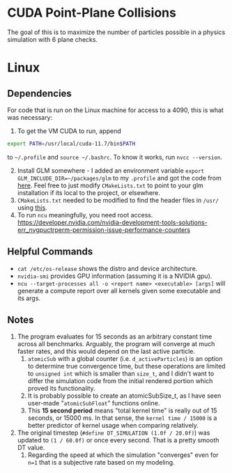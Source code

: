 # CUDA Point-Plane Collisions
The goal of this is to maximize the number of particles possible in a physics simulation with 6 plane checks.

# Linux
## Dependencies
For code that is run on the Linux machine for access to a 4090, this is what was necessary:

1. To get the VM CUDA to run, append
```sh
export PATH=/usr/local/cuda-11.7/bin$PATH
```
to `~/.profile` and `source ~/.bashrc`. To know it works, run `nvcc --version`.

2. Install GLM somewhere - I added an environment variable `export GLM_INCLUDE_DIR=~/packages/glm` to my `.profile` and got the code from [here](https://github.com/g-truc/glm/tree/master). Feel free to just modify `CMakeLists.txt` to point to your glm installation if its local to the project, or elsewhere.
3. `CMakeLists.txt` needed to be modified to find the header files in `/usr/` using [this](https://stackoverflow.com/questions/13167598/error-cuda-runtime-h-no-such-file-or-directory/75559127#75559127).
4. To run `ncu` meaningfully, you need root access. https://developer.nvidia.com/nvidia-development-tools-solutions-err_nvgpuctrperm-permission-issue-performance-counters

## Helpful Commands
- `cat /etc/os-release` shows the distro and device architecture.
- `nvidia-smi` provides GPU information (assuming it is a NVIDIA gpu).
- `ncu --target-processes all -o <report name> <executable> [args]` will generate a compute report over all kernels given some executable and its args. 

## Notes
1. The program evaluates for 15 seconds as an arbitrary constant time across all benchmarks. Arguably, the program will converge at much faster rates, and this would depend on the last active particle.
   1. `atomicSub` with a global counter (i.e. `d_activeParticles`) is an option to determine true convergence time, but these operations are limited to `unsigned int` which is smaller than `size_t`, and I didn't want to differ the simulation code from the initial rendered portion which proved its functionality.
   2. It is probably possible to create an atomicSubSize_t, as I have seen user-made "`atomicSubFloat`" functions online.
   3. This **15 second period** means "total kernel time" is really out of 15 seconds, or 15000 ms. In that sense, the `kernel time / 15000` is a better predictor of kernel usage when comparing relatively.
2. The original timestep (`#define DT_SIMULATION (1.0f / 20.0f)`) was updated to `(1 / 60.0f)` or once every second. That is a pretty smooth DT value.
   1. Regarding the speed at which the simulation "converges" even for `n=1` that is a subjective rate based on my modeling.